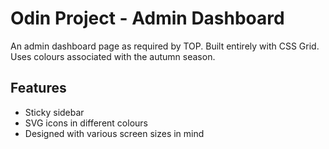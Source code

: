 # Odin Project - Admin Dashboard

An admin dashboard page as required by TOP. Built entirely with CSS Grid. Uses colours associated with the autumn season.

## Features
* Sticky sidebar
* SVG icons in different colours
* Designed with various screen sizes in mind